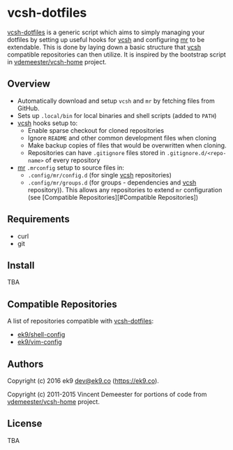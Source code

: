 vcsh-dotfiles
=============

[vcsh-dotfiles][0] is a generic script which aims to simply managing your
dotfiles by setting up useful hooks for [vcsh][1] and configuring [mr][2] to be
extendable. This is done by laying down a basic structure that [vcsh][1]
compatible repositories can then utilize. It is inspired by the bootstrap
script in [vdemeester/vcsh-home][3] project.

## Overview

- Automatically download and setup `vcsh` and `mr` by fetching files from GitHub.
- Sets up `.local/bin` for local binaries and shell scripts (added to `PATH`)
- [vcsh][1] hooks setup to:
    - Enable sparse checkout for cloned repositories
    - Ignore `README` and other common development files when cloning
    - Make backup copies of files that would be overwritten when cloning.
    - Repositories can have `.gitignore` files stored
      in `.gitignore.d/<repo-name>` of every repository
- [mr][2] `.mrconfig` setup to source files in:
    - `.config/mr/config.d` (for single [vcsh][1] repositories)
    - `.config/mr/groups.d` (for groups - dependencies and [vcsh][1] repository)).
  This allows any repositories to extend `mr` configuration (see
  [Compatible Repositories][#Compatible Repositories])

## Requirements

- curl
- git

## Install

TBA

## Compatible Repositories

A list of repositories compatible with [vcsh-dotfiles][0]:

- [ek9/shell-config][10]
- [ek9/vim-config][11]

## Authors

Copyright (c) 2016 ek9 <dev@ek9.co> (https://ek9.co).

Copyright (c) 2011-2015 Vincent Demeester for portions of code from
[vdemeester/vcsh-home][3] project.

## License

TBA

[0]: https://github.com/ek9/vcsh-dotfiles
[1]: https://github.com/RichiH/vcsh
[2]: https://github.com/joeyh/myrepos
[3]: https://github.com/vdemeester/vcsh-home
[10]: https://github.com/ek9/shell-config
[11]: https://github.com/ek9/vim-config
